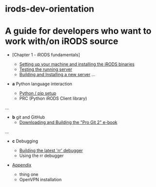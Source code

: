 # irods-dev-orientation

A guide for developers who want to work with/on iRODS source
=======================================================================
- [Chapter 1 - iRODS fundamentals]
    * [Setting up your machine and installing the iRODS binaries](./setup_00.md)
    * [Testing the running server](./one.md)
    * [Building and Installing a new server](reinstall_w_debug.md)
...  

- **a** Python language interaction
    * [Python / pip setup](./py.md)
    * PRC (Python iRODS Client library)

...  

- **b** git and GitHub
    * [Downloading and Building the "Pro Git 2" e-book](./building_progit.md)

...

- **c** Debugging
    * [Building the latest 'rr' debugger](./rr.md)
    * Using the rr debugger

- [Appendix](./appendix.md)
    * thing one
    * OpenVPN installation
    
